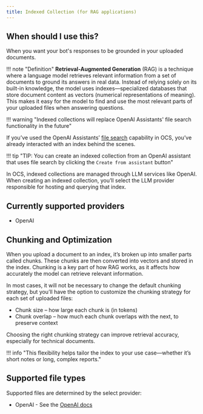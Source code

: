```yaml
---
title: Indexed Collection (for RAG applications)
---
```


## When should I use this?
When you want your bot's responses to be grounded in your uploaded documents.

!!! note "Definition"
    **Retrieval-Augmented Generation** (RAG) is a technique where a language model retrieves relevant information from a set of documents to ground its answers in real data. Instead of relying solely on its built-in knowledge, the model uses indexes—specialized databases that store document content as vectors (numerical representations of meaning). This makes it easy for the model to find and use the most relevant parts of your uploaded files when answering questions.

!!! warning "Indexed collections will replace OpenAI Assistants' file search functionality in the future"

If you’ve used the OpenAI Assistants’ [file search][file-search] capability in OCS, you’ve already interacted with an index behind the scenes.

!!! tip "TIP: You can create an indexed collection from an OpenAI assistant that uses file search by clicking the `Create from assistant` button"

In OCS, indexed collections are managed through LLM services like OpenAI. When creating an indexed collection, you’ll select the LLM provider responsible for hosting and querying that index.


## Currently supported providers
- OpenAI


## Chunking and Optimization
When you upload a document to an index, it’s broken up into smaller parts called chunks. These chunks are then converted into vectors and stored in the index. Chunking is a key part of how RAG works, as it affects how accurately the model can retrieve relevant information.

In most cases, it will not be necessary to change the default chunking strategy, but you’ll have the option to customize the chunking strategy for each set of uploaded files:

- Chunk size – how large each chunk is (in tokens)
- Chunk overlap – how much each chunk overlaps with the next, to preserve context

Choosing the right chunking strategy can improve retrieval accuracy, especially for technical documents.

!!! info "This flexibility helps tailor the index to your use case—whether it’s short notes or long, complex reports."

## Supported file types
Supported files are determined by the select provider:

- OpenAI - See the [OpenAI docs](https://platform.openai.com/docs/assistants/tools/file-search/supported-files#supported-files)

[file-search]: ../experiment/index.md#file-search
